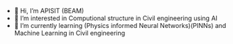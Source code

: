 - 👋 Hi, I’m APISIT (BEAM) 
- 👀 I’m interested in Computional structure in Civil engineering using AI
- 🌱 I’m currently learning (Physics informed Neural Networks)(PINNs) and Machine Learning in Civil engineering


<!---
AP1S1T/AP1S1T is a ✨ special ✨ repository because its `README.md` (this file) appears on your GitHub profile.
You can click the Preview link to take a look at your changes.
--->
